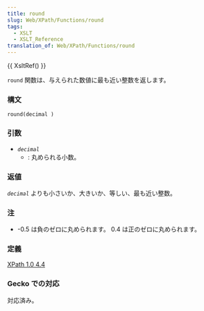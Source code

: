 ```yaml
---
title: round
slug: Web/XPath/Functions/round
tags:
  - XSLT
  - XSLT_Reference
translation_of: Web/XPath/Functions/round
---
```

{{ XsltRef() }}

`round` 関数は、与えられた数値に最も近い整数を返します。

### 構文

```
round(decimal )
```

### 引数

- _`decimal`_
  - : 丸められる小数。

### 返値

*`decimal`* よりも小さいか、大きいか、等しい、最も近い整数。

### 注

- \-0.5 は負のゼロに丸められます。 0.4 は正のゼロに丸められます。

### 定義

[XPath 1.0 4.4](https://www.w3.org/TR/xpath#function-round)

### Gecko での対応

対応済み。
